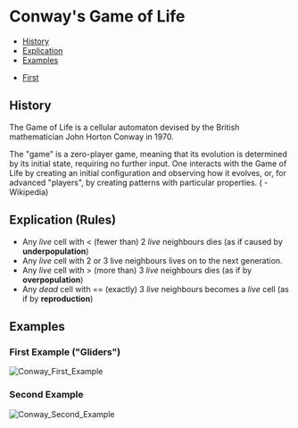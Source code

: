 # Conway's Game of Life

- [History](#history)
- [Explication](#explication)
- [Examples](#examples)
* [First](#first)

## History
The Game of Life is a cellular automaton devised by the British mathematician John Horton Conway in 1970.

The "game" is a zero-player game, meaning that its evolution is determined by its initial state, requiring no further input. One interacts with the Game of Life by creating an initial configuration and observing how it evolves, or, for advanced "players", by creating patterns with particular properties. ( -Wikipedia)

## Explication (Rules)

* Any *live* cell with < (fewer than) 2 *live* neighbours dies (as if caused by **underpopulation**)
* Any *live* cell with 2 or 3 live neighbours lives on to the next generation.
* Any *live* cell with > (more than) 3 *live* neighbours dies (as if by **overpopulation**)
* Any *dead* cell with == (exactly) 3 *live* neighbours becomes a *live* cell (as if by **reproduction**)


## Examples

### First Example ("Gliders")
![Conway_First_Example](https://image.ibb.co/kwzSL7/eins.png)

### Second Example
![Conway_Second_Example](https://image.ibb.co/d0VpYS/zwei.png)
